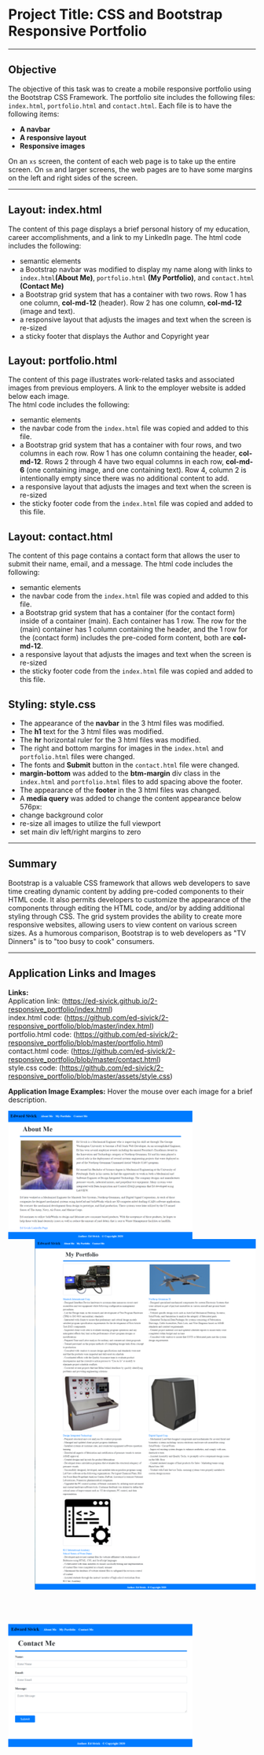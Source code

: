# Project Title: CSS and Bootstrap Responsive Portfolio
___
## Objective
The objective of this task was to create a mobile responsive portfolio using the Bootstrap CSS Framework.  The portfolio site includes the following files: `index.html`, `portfolio.html` and `contact.html`.
Each file is to have the following items:
- **A navbar**
- **A responsive layout**
- **Responsive images**

On an `xs` screen, the content of each web page is to take up the entire screen.  On `sm` and larger screens, the web pages are to have some margins on the left and right sides of the screen.
___
## Layout: index.html
The content of this page displays a brief personal history of my education, career accomplishments, and a link to my LinkedIn page.
The html code includes the following:
- semantic elements
- a Bootstrap navbar was modified to display my name along with links to `index.html`**(About Me)**, `portfolio.html` **(My Portfolio)**, and `contact.html` **(Contact Me)**
- a Bootstrap grid system that has a container with two rows.  Row 1 has one column, **col-md-12** (header).  Row 2 has one column, **col-md-12** (image and text).
- a responsive layout that adjusts the images and text when the screen is re-sized
- a sticky footer that displays the Author and Copyright year

## Layout: portfolio.html
The content of this page illustrates work-related tasks and associated images from previous employers.  A link to the employer website is added below each image.  
The html code includes the following:
- semantic elements
- the navbar code from the `index.html` file was copied and added to this file. 
- a Bootstrap grid system that has a container with four rows, and two columns in each row.  Row 1 has one column containing the header,  **col-md-12**.  Rows 2 through 4 have two equal columns in each row, **col-md-6** (one containing image, and one containing text). Row 4, column 2 is intentionally empty since there was no additional content to add.
- a responsive layout that adjusts the images and text when the screen is re-sized
- the sticky footer code from the `index.html` file was copied and added to this file.

## Layout: contact.html
The content of this page contains a contact form that allows the user to submit their name, email, and a message.
The html code includes the following:
- semantic elements
- the navbar code from the `index.html` file was copied and added to this file.
- a Bootstrap grid system that has a container (for the contact form) inside of a container (main). Each container has 1 row.  The row for the (main) container has 1 column containing the header, and the 1 row for the (contact form) includes the pre-coded form content, both are **col-md-12**.
- a responsive layout that adjusts the images and text when the screen is re-sized
- the sticky footer code from the `index.html` file was copied and added to this file.

## Styling: style.css
- The appearance of the **navbar** in the 3 html files was modified.
- The **h1** text for the 3 html files was modified.
- The **hr** horizontal ruler for the 3 html files was modified.
- The right and bottom margins for images in the `index.html` and `portfolio.html` files were changed.
- The fonts and **Submit** button in the `contact.html` file were changed.
- **margin-bottom** was added to the **btm-margin** div class in the `index.html` and `portfolio.html` files to add spacing above the footer.
- The appearance of the **footer** in the 3 html files was changed.
- A **media query** was added to change the content appearance below 576px: 
- change background color
- re-size all images to utilize the full viewport 
- set main div left/right margins to zero
___
## Summary
Bootstrap is a valuable CSS framework that allows web developers to save time creating dynamic content by adding pre-coded components to their HTML code. It also permits developers to customize the appearance of the components through editing the HTML code, and/or by adding additional styling through CSS. The grid system provides the ability to create more responsive websites, allowing users to view content on various screen sizes.  As a humorous comparison, Bootstrap is to web developers as "TV Dinners" is to "too busy to cook" consumers.
___
## Application Links and Images  
**Links:**  
Application link: (https://ed-sivick.github.io/2-responsive_portfolio/index.html)    
index.html code: (https://github.com/ed-sivick/2-responsive_portfolio/blob/master/index.html)  
portfolio.html code: (https://github.com/ed-sivick/2-responsive_portfolio/blob/master/portfolio.html)    
contact.html code: (https://github.com/ed-sivick/2-responsive_portfolio/blob/master/contact.html)  
style.css code: (https://github.com/ed-sivick/2-responsive_portfolio/blob/master/assets/style.css) 

**Application Image Examples:** Hover the mouse over each image for a brief description. 
<p align="left">
  <img src="assets/images/screenshot1.png" width="375" style="float:left; margin-bottom: px;" title="image of Ed Sivick biography" alt="image of Ed Sivick biography">
  
  <img src="assets/images/screenshot2.png" width="450" style="float:right" title="portfolio images of work related programs" alt="portfolio images of work related programs">

  <img src="assets/images/screenshot3.png" width="375" style="float:left; margin-top: 70px;"  title="image of Ed Sivick contact me form" alt="image of Ed Sivick contact me form">
  </p>